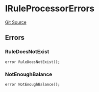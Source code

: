 # IRuleProcessorErrors
[Git Source](https://github.com/thrackle-io/forte-rules-engine/blob/9fddf56ef55dac8b5660e8eb459c61d41ab7f720/src/common/IErrors.sol)


## Errors
### RuleDoesNotExist

```solidity
error RuleDoesNotExist();
```

### NotEnoughBalance

```solidity
error NotEnoughBalance();
```

